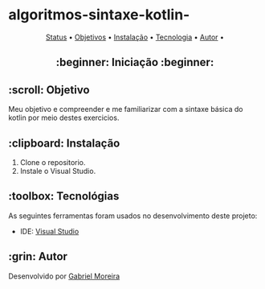 # algoritmos-sintaxe-kotlin-
<p align="center">
 <a href="#status">Status</a> • 
 <a href="#objective">Objetivos</a> •
 <a href="#installation">Instalação</a> • 
 <a href="#technology">Tecnologia</a> • 
 <a href="#author">Autor</a> •
</p>

<h2 align="center" id=status> 
	:beginner: Iniciação :beginner:
</h2>

<h2 id=objective>:scroll: Objetivo</h2>
Meu objetivo e compreender e me familiarizar com a sintaxe básica do kotlin por meio destes exercicios.

<h2 id=installation>:clipboard: Instalação</h2>

1. Clone o repositorio.
2. Instale o Visual Studio.

<h2 id=technology>:toolbox: Tecnológias</h2>

As seguintes ferramentas foram usados no desenvolvimento deste projeto:

- IDE: <a href="https://visualstudio.microsoft.com/downloads/">Visual Studio</a>

<h2 id=author>:grin: Autor</h2>

Desenvolvido por <a href="https://github.com/TibaJr
">Gabriel Moreira</a>
